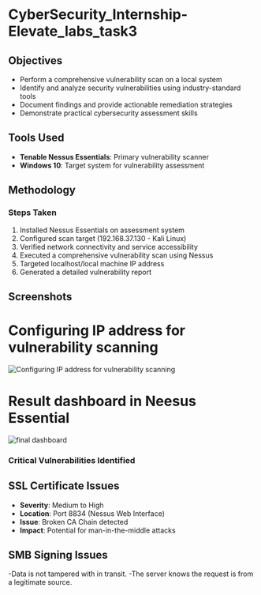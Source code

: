 # CyberSecurity_Internship-Elevate_labs_task3

## Objectives

- Perform a comprehensive vulnerability scan on a local system
- Identify and analyze security vulnerabilities using industry-standard tools
- Document findings and provide actionable remediation strategies
- Demonstrate practical cybersecurity assessment skills

## Tools Used

- **Tenable Nessus Essentials**: Primary vulnerability scanner
- **Windows 10**: Target system for vulnerability assessment

## Methodology

### Steps Taken
1. Installed Nessus Essentials on assessment system
2. Configured scan target (192.168.37.130 - Kali Linux)
3. Verified network connectivity and service accessibility
4. Executed a comprehensive vulnerability scan using Nessus
5. Targeted localhost/local machine IP address
6. Generated a detailed vulnerability report

## Screenshots
# Configuring IP address for vulnerability scanning
![Configuring IP address for vulnerability scanning](newscan.png)

# Result dashboard in Neesus Essential
![final dashboard](network_scanning.png)

### Critical Vulnerabilities Identified

## SSL Certificate Issues
- **Severity**: Medium to High
- **Location**: Port 8834 (Nessus Web Interface)
- **Issue**: Broken CA Chain detected
- **Impact**: Potential for man-in-the-middle attacks

## SMB Signing Issues
-Data is not tampered with in transit.
-The server knows the request is from a legitimate source.
